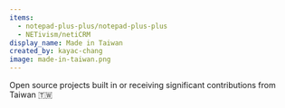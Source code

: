 ```yaml
---
items:
  - notepad-plus-plus/notepad-plus-plus
  - NETivism/netiCRM
display_name: Made in Taiwan
created_by: kayac-chang
image: made-in-taiwan.png
---
```


Open source projects built in or receiving significant contributions from Taiwan :taiwan:
